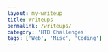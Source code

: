 ```yaml
---
layout: my-writeup
title: Writeups
permalink: /writeups/
category: 'HTB Challenges'
tags: ['Web', 'Misc', 'Coding']
---
```

